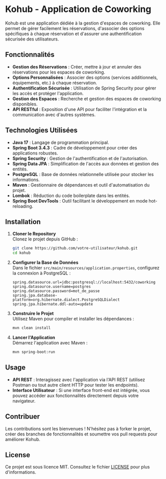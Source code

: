 # Kohub - Application de Coworking

Kohub est une application dédiée à la gestion d'espaces de coworking. Elle permet de gérer facilement les réservations, d'associer des options spécifiques à chaque réservation et d'assurer une authentification sécurisée des utilisateurs.

## Fonctionnalités

- **Gestion des Réservations** : Créer, mettre à jour et annuler des réservations pour les espaces de coworking.
- **Options Personnalisées** : Associer des options (services additionnels, équipements, etc.) à chaque réservation.
- **Authentification Sécurisée** : Utilisation de Spring Security pour gérer les accès et protéger l'application.
- **Gestion des Espaces** : Recherche et gestion des espaces de coworking disponibles.
- **API RESTful** : Exposition d'une API pour faciliter l'intégration et la communication avec d'autres systèmes.

## Technologies Utilisées

- **Java 17** : Langage de programmation principal.
- **Spring Boot 3.4.3** : Cadre de développement pour créer des applications robustes.
- **Spring Security** : Gestion de l'authentification et de l'autorisation.
- **Spring Data JPA** : Simplification de l'accès aux données et gestion des entités.
- **PostgreSQL** : Base de données relationnelle utilisée pour stocker les informations.
- **Maven** : Gestionnaire de dépendances et outil d'automatisation du projet.
- **Lombok** : Réduction du code boilerplate dans les entités.
- **Spring Boot DevTools** : Outil facilitant le développement en mode hot-reloading.

## Installation

1. **Cloner le Repository**  
   Clonez le projet depuis GitHub :
   ```bash
   git clone https://github.com/votre-utilisateur/kohub.git
   cd kohub
   ```

2. **Configurer la Base de Données**  
   Dans le fichier `src/main/resources/application.properties`, configurez la connexion à PostgreSQL :
   ```properties
   spring.datasource.url=jdbc:postgresql://localhost:5432/coworking
   spring.datasource.username=postgres
   spring.datasource.password=mot_de_passe
   spring.jpa.database-platform=org.hibernate.dialect.PostgreSQLDialect
   spring.jpa.hibernate.ddl-auto=update
   ```

3. **Construire le Projet**  
   Utilisez Maven pour compiler et installer les dépendances :
   ```bash
   mvn clean install
   ```

4. **Lancer l'Application**  
   Démarrez l'application avec Maven :
   ```bash
   mvn spring-boot:run
   ```

## Usage

- **API REST** : Interagissez avec l'application via l'API REST (utilisez Postman ou tout autre client HTTP pour tester les endpoints).
- **Interface Utilisateur** : Si une interface front-end est intégrée, vous pouvez accéder aux fonctionnalités directement depuis votre navigateur.

## Contribuer

Les contributions sont les bienvenues ! N'hésitez pas à forker le projet, créer des branches de fonctionnalités et soumettre vos pull requests pour améliorer Kohub.

## License

Ce projet est sous licence MIT. Consultez le fichier [LICENSE](LICENSE) pour plus d'informations.


